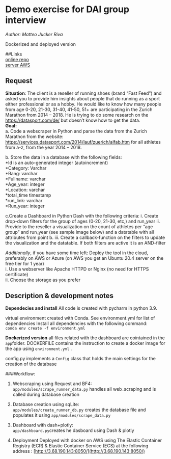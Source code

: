 
# Demo exercise for DAI group interview

_Author: Matteo Jucker Riva_    

Dockerized and deployed version

##Links    
[online repo](https://github.com/ciskoh/dai_group_)   
[server AWS](http://3.68.190.143:8050/)

## Request   

__Situation__: The client is a reseller of  running shoes (brand “Fast Feed”) and asked you to provide him insights about people that do running as a sport either professional or as a hobby. He would like to know how many people from age 0-20, 21-30, 31-40, 41-50, 51+ are participating in the Zurich Marathon from 2014 – 2018. He is trying to do some research on the  https://datasport.com/de/ but doesn’t know how to get the data.    
__Goal:__   
a. Code a webscraper in Python and parse the data from the Zurich Marathon from the website: https://services.datasport.com/2014/lauf/zuerich/alfab.htm for all athletes from a-z, from the year 2014 – 2018. 

b. Store the data in a database with the following fields:   
*Id is an auto-generated integer (autoincrement)   
*Category: Varchar   
*Rang:  varchar   
*Fullname: varchar   
*Age_year: integer   
*Location: varchar   
*total_time timestamp   
*run_link: varchar   
*Run_year: integer   
    
c.Create a Dashboard in Python Dash with the following criteria:
  i.     Create drop-down filters for the group of ages (0-20, 21-30, etc,) and run_year
  ii.     Provide to the reseller a visualization on the count of athletes per “age group” and run_year (see sample image below) and a datatable with all attributes from point b.
  iii.     Create a callback-function on the filters to update the visualization and the datatable. If both filters are active it is an AND-filter   
   
_Additionally_, if you have some time left: 
Deploy the tool in the cloud, preferably on AWS or Azure (on AWS you get an Ubuntu 20.4 server on the free tier for 1 year)   
 i.     Use a webserver like Apache HTTPD or Nginx (no need for HTTPS certificate)   
ii.     Choose the storage as you prefer   
 

## Description & development notes

__Dependecies and install__
All code is created with pycharm in python 3.9.    
   
virtual environment created with Conda. See environment.yml for list of dependencies
Install all dependencies with the following command:   
    `conda env create -f environment.yml`   

__Dockerized version__ all files related with the dashboard are cointained in the `app`folder. DOCKERFILE contains the instruction to create a docker image for the app using `environment.yml` . 

config.py implements a `Config` class that holds the main settings for the creation of the database

###Workflow:

1. Webscraping using Request and BF4:    
    `app/modules/scrape_runner_data.py` handles all web_scraping and is called during database creation   
   
1. Database creation using sqLite:   
    `app/modules/create_runner_db.py` creates the database file and populates it using `app/modules/scrape_data.py`   
   
1. Dashboard with dash+plotly:    
    `app/dashboard.py`creates he dasboard using Dash & plotly
   
1. Deployment
    Deployed with docker on AWS using The Elastic Container Registry (ECR) & Elastic Container Service (ECS) at the following address : [http://3.68.190.143:8050/](http://3.68.190.143:8050/)

